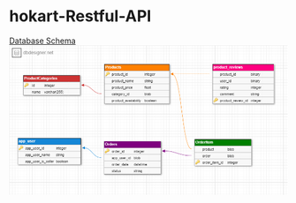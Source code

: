 # hokart-Restful-API

[Database Schema](https://dbdesigner.page.link/Pgqu1QNeXNRhhQvF6)
![Database schema image](https://github.com/LOCKhart07/hokart-Restful-API/blob/main/dbSchema.png)
